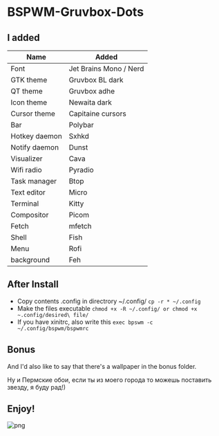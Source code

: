 # BSPWM-Gruvbox-Dots
## I added
| Name         |        Added           |
|--------------|------------------------|
| Font         | Jet Brains Mono / Nerd |
| GTK theme    | Gruvbox BL dark        |
| QT theme     | Gruvbox adhe           |
| Icon theme   | Newaita dark           |
| Cursor theme | Capitaine cursors      |
| Bar          | Polybar                |
| Hotkey daemon| Sxhkd                  |
| Notify daemon| Dunst                  |
| Visualizer   | Cava                   |
| Wifi radio   | Pyradio                |
| Task manager | Btop                   |
| Text editor  | Micro                  |
| Terminal     | Kitty                  |
| Compositor   | Picom                  |
| Fetch        | mfetch                 |
| Shell        | Fish                   |
| Menu         | Rofi                   |
| background   | Feh                    |
## After Install
* Copy contents .config in directrory ~/.config/
```cp -r * ~/.config```
* Make the files executable
```chmod +x -R ~/.config/ or chmod +x ~.config/desired\ file/```
* If you have xinitrc, also write this
```exec bpswm -c ~/.config/bspwm/bspwmrc ```
## Bonus
And I'd also like to say that there's a wallpaper in the bonus folder.

Ну и Пермские обои, если ты из моего города то можешь поставить звезду, я буду рад!)

## Enjoy!
![png](https://github.com/FarParticul/BSPWM-Gruvbox-Dots/blob/main/Image1.png)
